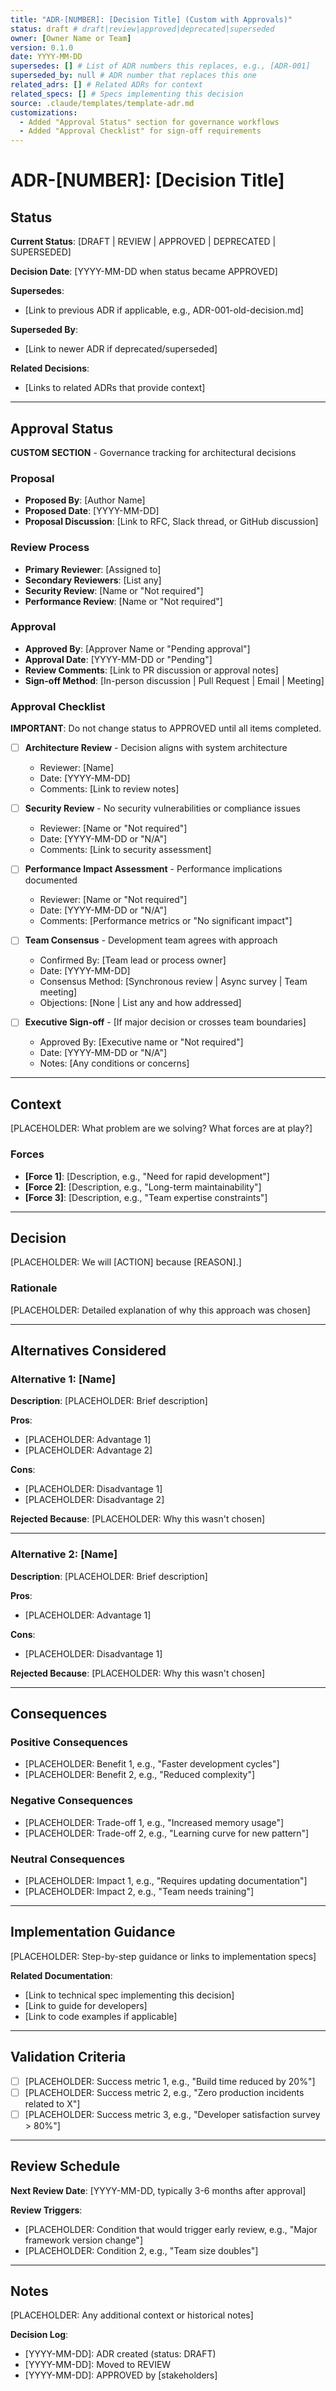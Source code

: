 ```yaml
---
title: "ADR-[NUMBER]: [Decision Title] (Custom with Approvals)"
status: draft # draft|review|approved|deprecated|superseded
owner: [Owner Name or Team]
version: 0.1.0
date: YYYY-MM-DD
supersedes: [] # List of ADR numbers this replaces, e.g., [ADR-001]
superseded_by: null # ADR number that replaces this one
related_adrs: [] # Related ADRs for context
related_specs: [] # Specs implementing this decision
source: .claude/templates/template-adr.md
customizations:
  - Added "Approval Status" section for governance workflows
  - Added "Approval Checklist" for sign-off requirements
---
```


# ADR-[NUMBER]: [Decision Title]

<!--
NAMING CONVENTION: ADR-[number]-[kebab-case-title].md
LOCATION: docs/adr/
NUMBERING: Sequential, padded to 3 digits (001, 002, etc.)

CUSTOM SECTIONS:
- Approval Status: Tracks who approved this decision and when
- Approval Checklist: Ensures all reviews completed before approval

USAGE:
1. Copy this template to docs/adr/ADR-[number]-[title].md
2. Update frontmatter with decision metadata
3. Complete Approval Status section (Proposed By, dates)
4. Fill in all other sections
5. Use Approval Checklist to track reviews
6. Update status to APPROVED only after all checklist items completed

CROSS-REFERENCES:
- Link to specs that implement this decision
- Reference related ADRs for context
-->

## Status

**Current Status**: [DRAFT | REVIEW | APPROVED | DEPRECATED | SUPERSEDED]

**Decision Date**: [YYYY-MM-DD when status became APPROVED]

**Supersedes**:

- [Link to previous ADR if applicable, e.g., ADR-001-old-decision.md]

**Superseded By**:

- [Link to newer ADR if deprecated/superseded]

**Related Decisions**:

- [Links to related ADRs that provide context]

---

## Approval Status

**CUSTOM SECTION** - Governance tracking for architectural decisions

### Proposal

- **Proposed By**: [Author Name]
- **Proposed Date**: [YYYY-MM-DD]
- **Proposal Discussion**: [Link to RFC, Slack thread, or GitHub discussion]

### Review Process

- **Primary Reviewer**: [Assigned to]
- **Secondary Reviewers**: [List any]
- **Security Review**: [Name or "Not required"]
- **Performance Review**: [Name or "Not required"]

### Approval

- **Approved By**: [Approver Name or "Pending approval"]
- **Approval Date**: [YYYY-MM-DD or "Pending"]
- **Review Comments**: [Link to PR discussion or approval notes]
- **Sign-off Method**: [In-person discussion | Pull Request | Email | Meeting]

### Approval Checklist

**IMPORTANT**: Do not change status to APPROVED until all items completed.

- [ ] **Architecture Review** - Decision aligns with system architecture
  - Reviewer: [Name]
  - Date: [YYYY-MM-DD]
  - Comments: [Link to review notes]

- [ ] **Security Review** - No security vulnerabilities or compliance issues
  - Reviewer: [Name or "Not required"]
  - Date: [YYYY-MM-DD or "N/A"]
  - Comments: [Link to security assessment]

- [ ] **Performance Impact Assessment** - Performance implications documented
  - Reviewer: [Name or "Not required"]
  - Date: [YYYY-MM-DD or "N/A"]
  - Comments: [Performance metrics or "No significant impact"]

- [ ] **Team Consensus** - Development team agrees with approach
  - Confirmed By: [Team lead or process owner]
  - Date: [YYYY-MM-DD]
  - Consensus Method: [Synchronous review | Async survey | Team meeting]
  - Objections: [None | List any and how addressed]

- [ ] **Executive Sign-off** - [If major decision or crosses team boundaries]
  - Approved By: [Executive name or "Not required"]
  - Date: [YYYY-MM-DD or "N/A"]
  - Notes: [Any conditions or concerns]

---

## Context

<!--
Describe the problem/opportunity that requires a decision.
Include:
- Current situation and constraints
- Business/technical drivers
- Stakeholders affected
- Timeline pressures
- Relevant background
-->

[PLACEHOLDER: What problem are we solving? What forces are at play?]

### Forces

<!-- List competing concerns that influence this decision -->

- **[Force 1]**: [Description, e.g., "Need for rapid development"]
- **[Force 2]**: [Description, e.g., "Long-term maintainability"]
- **[Force 3]**: [Description, e.g., "Team expertise constraints"]

---

## Decision

<!--
State the decision clearly and concisely.
Use active voice: "We will..." or "We have decided to..."
-->

[PLACEHOLDER: We will [ACTION] because [REASON].]

### Rationale

<!--
Explain WHY this decision was made.
- What alternatives were considered?
- Why were they rejected?
- What makes this the best choice given the forces?
-->

[PLACEHOLDER: Detailed explanation of why this approach was chosen]

---

## Alternatives Considered

### Alternative 1: [Name]

**Description**: [PLACEHOLDER: Brief description]

**Pros**:

- [PLACEHOLDER: Advantage 1]
- [PLACEHOLDER: Advantage 2]

**Cons**:

- [PLACEHOLDER: Disadvantage 1]
- [PLACEHOLDER: Disadvantage 2]

**Rejected Because**: [PLACEHOLDER: Why this wasn't chosen]

---

### Alternative 2: [Name]

**Description**: [PLACEHOLDER: Brief description]

**Pros**:

- [PLACEHOLDER: Advantage 1]

**Cons**:

- [PLACEHOLDER: Disadvantage 1]

**Rejected Because**: [PLACEHOLDER: Why this wasn't chosen]

---

## Consequences

<!-- What becomes easier/harder as a result of this decision? -->

### Positive Consequences

- [PLACEHOLDER: Benefit 1, e.g., "Faster development cycles"]
- [PLACEHOLDER: Benefit 2, e.g., "Reduced complexity"]

### Negative Consequences

- [PLACEHOLDER: Trade-off 1, e.g., "Increased memory usage"]
- [PLACEHOLDER: Trade-off 2, e.g., "Learning curve for new pattern"]

### Neutral Consequences

- [PLACEHOLDER: Impact 1, e.g., "Requires updating documentation"]
- [PLACEHOLDER: Impact 2, e.g., "Team needs training"]

---

## Implementation Guidance

<!--
How should teams implement this decision?
Link to specs, guides, or code examples.
-->

[PLACEHOLDER: Step-by-step guidance or links to implementation specs]

**Related Documentation**:

- [Link to technical spec implementing this decision]
- [Link to guide for developers]
- [Link to code examples if applicable]

---

## Validation Criteria

<!-- How do we know this decision is working? -->

- [ ] [PLACEHOLDER: Success metric 1, e.g., "Build time reduced by 20%"]
- [ ] [PLACEHOLDER: Success metric 2, e.g., "Zero production incidents related to X"]
- [ ] [PLACEHOLDER: Success metric 3, e.g., "Developer satisfaction survey > 80%"]

---

## Review Schedule

**Next Review Date**: [YYYY-MM-DD, typically 3-6 months after approval]

**Review Triggers**:

- [PLACEHOLDER: Condition that would trigger early review, e.g., "Major framework version change"]
- [PLACEHOLDER: Condition 2, e.g., "Team size doubles"]

---

## Notes

<!--
Additional context, historical notes, or links to discussions.
Include:
- Meeting notes or RFC links
- Slack/email threads
- External references
-->

[PLACEHOLDER: Any additional context or historical notes]

**Decision Log**:

- [YYYY-MM-DD]: ADR created (status: DRAFT)
- [YYYY-MM-DD]: Moved to REVIEW
- [YYYY-MM-DD]: APPROVED by [stakeholders]
